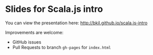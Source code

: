 # Slides for Scala.js intro

You can view the presentation here:
http://bkil.github.io/scala.js-intro

Improvements are welcome:
* GitHub issues
* Pull Requests to branch `gh-pages` for `index.html`
